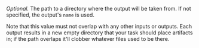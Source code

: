 *Optional.* The path to a directory where the output will be taken from. If not specified, the output's `name` is used.

Note that this value must not overlap with any other inputs or outputs. Each output results in a new empty directory that your task should place artifacts in; if the path overlaps it'll clobber whatever files used to be there.

